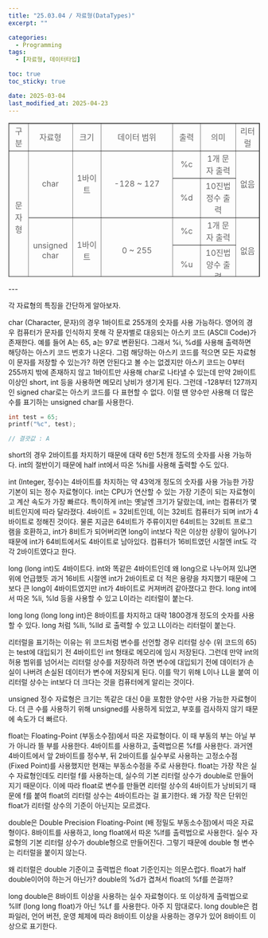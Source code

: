 ```yaml
---
title: "25.03.04 / 자료형(DataTypes)"
excerpt: ""

categories:
  - Programming
tags:
  - [자료형, 데이터타입]

toc: true
toc_sticky: true

date: 2025-03-04
last_modified_at: 2025-04-23
---
```


<table style="color: #666666; text-align: center; border-collapse: collapse; width: 100.465%; height: 309px;" border="1" data-ke-style="style1" data-ke-align="alignLeft">
<tbody>
<tr style="height: 20px;">
<td style="text-align: center; width: 7.98041%; height: 20px;">구분</td>
<td style="text-align: center; width: 17.7922%; height: 20px;">자료형</td>
<td style="text-align: center; width: 12.6783%; height: 20px;">크기</td>
<td style="text-align: center; width: 25.9702%; height: 20px;">데이터 범위</td>
<td style="text-align: center; width: 11.1548%; height: 20px;">출력</td>
<td style="text-align: center; width: 15.7601%; height: 20px;">의미</td>
<td style="text-align: center; width: 9.97307%; height: 20px;">리터럴</td>
</tr>
<tr style="height: 20px;">
<td style="text-align: center; width: 7.98041%; height: 74px;" rowspan="4">문자형</td>
<td style="text-align: center; width: 17.7922%; height: 40px;" rowspan="2">char</td>
<td style="text-align: center; width: 12.6783%; height: 40px;" rowspan="2">1바이트</td>
<td style="width: 25.9702%; height: 40px;" rowspan="2">-128 ~ 127</td>
<td style="width: 11.1548%; height: 20px;">%c</td>
<td style="text-align: center; width: 15.7601%; height: 20px;">1개 문자 출력</td>
<td style="text-align: center; width: 9.97307%; height: 40px;" rowspan="2">없음</td>
</tr>
<tr style="height: 20px;">
<td style="width: 11.1548%; height: 20px;">%d</td>
<td style="text-align: center; width: 15.7601%; height: 20px;">10진법 정수 출력</td>
</tr>
<tr style="height: 17px;">
<td style="text-align: center; width: 17.7922%; height: 34px;" rowspan="2">unsigned char</td>
<td style="text-align: center; width: 12.6783%; height: 34px;" rowspan="2">1바이트</td>
<td style="width: 25.9702%; height: 34px;" rowspan="2">0 ~ 255</td>
<td style="width: 11.1548%; height: 17px;">%c</td>
<td style="text-align: center; width: 15.7601%; height: 17px;">1개 문자 출력</td>
<td style="text-align: center; width: 9.97307%; height: 34px;" rowspan="2">없음</td>
</tr>
<tr style="height: 17px;">
<td style="width: 11.1548%; height: 17px;">%u</td>
<td style="text-align: center; width: 15.7601%; height: 17px;">10진법 양수 출력</td>
</tr>
<tr style="height: 20px;">
<td style="text-align: center; width: 7.98041%; height: 155px;" rowspan="8">정수형</td>
<td style="text-align: center; width: 17.7922%; height: 20px;">short</td>
<td style="text-align: center; width: 12.6783%; height: 20px;">2바이트</td>
<td style="width: 25.9702%; height: 20px;">-32,768 ~ 32,767</td>
<td style="width: 11.1548%; height: 20px;">%d, %hd<br />%i, %hi</td>
<td style="text-align: center; width: 15.7601%; height: 77px;" rowspan="4">10진법 정수 출력</td>
<td style="text-align: center; width: 9.97307%; height: 40px;" rowspan="2">없음</td>
</tr>
<tr style="height: 20px;">
<td style="text-align: center; width: 17.7922%; height: 20px;">int</td>
<td style="text-align: center; width: 12.6783%; height: 20px;">4바이트</td>
<td style="width: 25.9702%; height: 20px;">-2,147,483,648 ~ <br />2,147,483,647</td>
<td style="width: 11.1548%; height: 20px;">%d, %i</td>
</tr>
<tr style="height: 20px;">
<td style="text-align: center; width: 17.7922%; height: 20px;">long</td>
<td style="text-align: center; width: 12.6783%; height: 20px;">4바이트</td>
<td style="width: 25.9702%; height: 20px;">-2,147,483,648 ~ <br />2,147,483,647</td>
<td style="width: 11.1548%; height: 20px;">%ld, %li</td>
<td style="text-align: center; width: 9.97307%; height: 20px;">L</td>
</tr>
<tr style="height: 17px;">
<td style="text-align: center; width: 17.7922%; height: 17px;">long long</td>
<td style="text-align: center; width: 12.6783%; height: 17px;">8바이트</td>
<td style="width: 25.9702%; height: 17px;">-2^63 ~ 2^63 - 1</td>
<td style="width: 11.1548%; height: 17px;">%lld, %lli</td>
<td style="text-align: center; width: 9.97307%; height: 17px;">LL</td>
</tr>
<tr style="height: 20px;">
<td style="text-align: center; width: 17.7922%; height: 20px;">unsigned short</td>
<td style="text-align: center; width: 12.6783%; height: 20px;">2바이트</td>
<td style="width: 25.9702%; height: 20px;">0 ~ 65,535</td>
<td style="width: 11.1548%; height: 20px;">%u, %hu</td>
<td style="text-align: center; width: 15.7601%; height: 78px;" rowspan="4">10진법 양수 출력</td>
<td style="text-align: center; width: 9.97307%; height: 20px;">없음</td>
</tr>
<tr style="height: 20px;">
<td style="text-align: center; width: 17.7922%; height: 20px;">unsigned int</td>
<td style="text-align: center; width: 12.6783%; height: 20px;">4바이트</td>
<td style="width: 25.9702%; height: 20px;"><span style="color: #666666; text-align: center;">0 ~ 4,294,967,295</span></td>
<td style="width: 11.1548%; height: 20px;">%u</td>
<td style="text-align: center; width: 9.97307%; height: 20px;">U</td>
</tr>
<tr style="height: 18px;">
<td style="text-align: center; width: 17.7922%; height: 18px;">unsigned long</td>
<td style="text-align: center; width: 12.6783%; height: 18px;">4바이트</td>
<td style="width: 25.9702%; height: 18px;">0 ~ <span style="color: #666666; text-align: center;">4,294,967,295</span></td>
<td style="width: 11.1548%; height: 18px;">%lu</td>
<td style="text-align: center; width: 9.97307%; height: 18px;">UL</td>
</tr>
<tr style="height: 20px;">
<td style="text-align: center; width: 17.7922%; height: 20px;">unsigned long long</td>
<td style="text-align: center; width: 12.6783%; height: 20px;">8바이트</td>
<td style="width: 25.9702%; height: 20px;"><span style="color: #666666; text-align: center;">0 ~ 2^64 - 1</span></td>
<td style="width: 11.1548%; height: 20px;">%llu</td>
<td style="text-align: center; width: 9.97307%; height: 20px;">ULL</td>
</tr>
<tr style="height: 20px;">
<td style="text-align: center; width: 7.98041%; height: 60px;" rowspan="3">실수형</td>
<td style="text-align: center; width: 17.7922%; height: 20px;">float</td>
<td style="text-align: center; width: 12.6783%; height: 20px;">4바이트</td>
<td style="width: 25.9702%; height: 20px;">-3.4 x 10^38 ~ <br />3.4 x 10^38</td>
<td style="width: 11.1548%; height: 20px;">%f</td>
<td style="text-align: center; width: 15.7601%; height: 20px;">유효 자릿수 7</td>
<td style="text-align: center; width: 9.97307%; height: 20px;">f</td>
</tr>
<tr style="height: 20px;">
<td style="text-align: center; width: 17.7922%; height: 20px;">double</td>
<td style="text-align: center; width: 12.6783%; height: 20px;">8바이트</td>
<td style="width: 25.9702%; height: 20px;">-1.79 x 10^308 ~ <br />1.79 x 10^308</td>
<td style="width: 11.1548%; height: 20px;">%lf</td>
<td style="text-align: center; width: 15.7601%; height: 20px;">유효 자릿수 15</td>
<td style="text-align: center; width: 9.97307%; height: 20px;">없음</td>
</tr>
<tr style="height: 20px;">
<td style="text-align: center; width: 17.7922%; height: 20px;">long double</td>
<td style="text-align: center; width: 12.6783%; height: 20px;">8바이트 이상</td>
<td style="width: 25.9702%; height: 20px;">double과 동일하거나<br />그 이상</td>
<td style="width: 11.1548%; height: 20px;">%Lf</td>
<td style="text-align: center; width: 15.7601%; height: 20px;">유효 자릿수<br />15 이상</td>
<td style="text-align: center; width: 9.97307%; height: 20px;">L</td>
</tr>
</tbody>
</table>
---

각 자료형의 특징을 간단하게 알아보자.

char (Character, 문자)의 경우 1바이트로 255개의 숫자를 사용 가능하다. 영어의 경우 컴퓨터가 문자를 인식하지 못해 각 문자별로 대응되는 아스키 코드 (ASCII Code)가 존재한다. 예를 들어 A는 65, a는 97로 변환된다. 그래서 %i, %d를 사용해 출력하면 해당하는 아스키 코드 번호가 나온다. 그럼 해당하는 아스키 코드를 적으면 모든 자료형이 문자를 저장할 수 있는가? 하면 안된다고 볼 수는 없겠지만 아스키 코드는 0부터 255까지 밖에 존재하지 않고 1바이트만 사용해 char로 나타낼 수 있는데 만약 2바이트 이상인 short, int 등을 사용하면 메모리 낭비가 생기게 된다. 그런데 -128부터 127까지인 signed char로는 아스키 코드를 다 표현할 수 없다. 이럴 땐 양수만 사용해 더 많은 수를 표기하는 unsigned char를 사용한다.

```c
int test = 65;
printf("%c", test);

// 결괏값 : A
```

short의 경우 2바이트를 차지하기 때문에 대략 6만 5천개 정도의 숫자를 사용 가능하다. int의 절반이기 때문에 half int에서 따온 %hi를 사용해 출력할 수도 있다.

int (Integer, 정수)는 4바이트를 차지하는 약 43억개 정도의 숫자를 사용 가능한 가장 기본이 되는 정수 자료형이다. int는 CPU가 연산할 수 있는 가장 기준이 되는 자료형이고 계산 속도가 가장 빠르다. 특이하게 int는 옛날엔 크기가 달랐는데, int는 컴퓨터가 몇 비트인지에 따라 달라졌다. 4바이트 = 32비트인데, 이는 32비트 컴퓨터가 되며 int가 4바이트로 정해진 것이다. 물론 지금은 64비트가 주류이지만 64비트는 32비트 프로그램을 호환하고, int가 8비트가 되어버리면 long이 int보다 작은 이상한 상황이 일어나기 때문에 int가 64비트에서도 4바이트로 남아있다. 컴퓨터가 16비트였던 시절엔 int도 각각 2바이트였다고 한다.

long (long int)도 4바이트다. int와 똑같은 4바이트인데 왜 long으로 나누어져 있냐면 위에 언급했듯 과거 16비트 시절엔 int가 2바이트로 더 적은 용량을 차지했기 때문에 그보다 큰 long이 4바이트였지만 int가 4바이트로 커져버려 같아졌다고 한다. long int에서 따온 %li, %ld 등을 사용할 수 있고 L이라는 리터럴이 붙는다.

long long (long long int)은 8바이트를 차지하고 대략 1800경개 정도의 숫자를 사용할 수 있다. long 처럼 %lli, %lld 로 출력할 수 있고 LL이라는 리터럴이 붙는다.

리터럴을 표기하는 이유는 위 코드처럼 변수를 선언할 경우 리터럴 상수 (위 코드의 65)는 test에 대입되기 전 4바이트인 int 형태로 메모리에 임시 저장된다. 그런데 만약 int의 허용 범위를 넘어서는 리터럴 상수를 저장하려 하면 변수에 대입되기 전에 데이터가 손실이 나버려 손실된 데이터가 변수에 저장되게 된다. 이를 막기 위해 L이나 LL을 붙여 이 리터럴 상수는 int보다 더 크다는 것을 컴퓨터에게 알리는 것이다.

unsigned 정수 자료형은 크기는 똑같은 대신 0을 포함한 양수만 사용 가능한 자료형이다. 더 큰 수를 사용하기 위해 unsigned를 사용하게 되었고, 부호를 검사하지 않기 때문에 속도가 더 빠르다.

float는 Floating-Point (부동소수점)에서 따온 자료형이다. 이 때 부동의 부는 아닐 부가 아니라 뜰 부를 사용한다. 4바이트를 사용하고, 출력법으론 %f를 사용한다. 과거엔 4바이트에서 앞 2바이트를 정수부, 뒤 2바이트를 실수부로 사용하는 고정소수점 (Fixed Point)를 사용했지만 현재는 부동소수점을 주로 사용한다. float는 가장 작은 실수 자료형인데도 리터럴 f를 사용하는데, 실수의 기본 리터럴 상수가 double로 만들어지기 때문이다. 이에 따라 float로 변수를 만들면 리터럴 상수의 4바이트가 낭비되기 때문에 f를 붙여 float의 리터럴 상수는 4바이트라는 걸 표기한다. 왜 가장 작은 단위인 float가 리터럴 상수의 기준이 아닌지는 모르겠다.

double은 Double Precision Floating-Point (배 정밀도 부동소수점)에서 따온 자료형이다. 8바이트를 사용하고, long float에서 따온 %lf를 출력법으로 사용한다. 실수 자료형의 기본 리터럴 상수가 double형으로 만들어진다. 그렇기 때문에 double 형 변수는 리터럴을 붙이지 않는다.

왜 리터럴은 double 기준이고 출력법은 float 기준인지는 의문스럽다. float가 half double이어야 하는거 아닌가? double의 %d가 겹쳐서 float의 %f를 쓴걸까?

long double은 8바이트 이상을 사용하는 실수 자료형이다. 또 이상하게 출력법으로 %llf (long long float)가 아닌 %Lf 를 사용한다. 아주 지 맘대로다. long double은 컴파일러, 언어 버전, 운영 체제에 따라 8바이트 이상을 사용하는 경우가 있어 8바이트 이상으로 표기한다.
